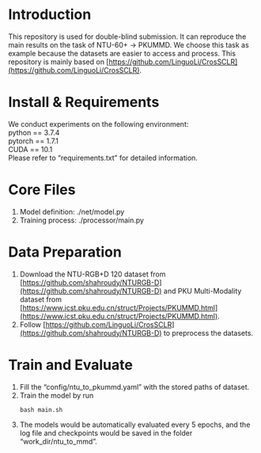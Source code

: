 # Introduction
This repository is used for double-blind submission. It can reproduce the main results on the task of NTU-60+ -> PKUMMD. We choose this task as example because the datasets are easier to access and process. This repository is mainly based on [https://github.com/LinguoLi/CrosSCLR](https://github.com/LinguoLi/CrosSCLR).
# Install & Requirements
We conduct experiments on the following environment: <br>
python == 3.7.4 <br>
pytorch == 1.7.1 <br>
CUDA == 10.1 <br>
Please refer to “requirements.txt” for detailed information.
# Core Files
1. Model definition:
   ./net/model.py
2. Training process: 
   ./processor/main.py
# Data Preparation
1. Download the NTU-RGB+D 120 dataset from [https://github.com/shahroudy/NTURGB-D](https://github.com/shahroudy/NTURGB-D) and
PKU Multi-Modality dataset from [https://www.icst.pku.edu.cn/struct/Projects/PKUMMD.html](https://www.icst.pku.edu.cn/struct/Projects/PKUMMD.html). 
2. Follow [https://github.com/LinguoLi/CrosSCLR](https://github.com/shahroudy/NTURGB-D) to preprocess the datasets.
# Train and Evaluate
1. Fill the “config/ntu_to_pkummd.yaml” with the stored paths of dataset. <br>
2. Train the model by run 
   ```
   bash main.sh
   ```
3. The models would be automatically evaluated every 5 epochs, and the log file and checkpoints would be saved in the folder “work_dir/ntu_to_mmd”.
